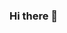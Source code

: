 ### Hi there 👋

<!--
**tiba-600/tiba-600** is a ✨ _special_ ✨ repository because its `README.md` (this file) appears on your GitHub profile.

Here are some ideas to get you started:

Hi 
hi i'm tiba. I'm a student of pogramming I'm in first year. I like to do my studies. I learn a lot from m
- 🔭 I’m currently working on ...
- 🌱 I’m currently learning program
- 👯 I’m looking to collaborate on ...
- 🤔 I’m looking for help with ...
- 💬 Ask me about ...
- 📫 How to reach me: ...
- 😄 Pronouns: ...
- ⚡ Fun fact: ...
-->
